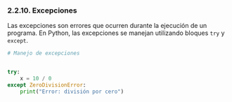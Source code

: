 ### 2.2.10. Excepciones

Las excepciones son errores que ocurren durante la ejecución de un programa. En Python, las excepciones se manejan utilizando bloques `try` y `except`.

```python
# Manejo de excepciones


try:
    x = 10 / 0
except ZeroDivisionError:
    print("Error: división por cero")

```
